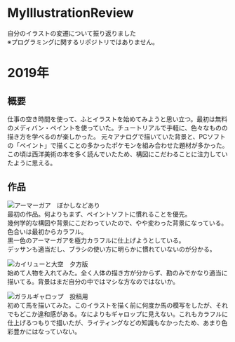 # MyIllustrationReview
自分のイラストの変遷について振り返りました  
※プログラミングに関するリポジトリではありません。  

# 2019年  

## 概要  
仕事の空き時間を使って、ふとイラストを始めてみようと思い立つ。最初は無料のメディバン・ペイントを使っていた。チュートリアルで手軽に、色々なものの描き方を学べるのが楽しかった。 
元々アナログで描いていた背景と、PCソフトの「ペイント」で描くことの多かったポケモンを組み合わせた題材が多かった。  
この頃は西洋美術の本を多く読んでいたため、構図にこだわることに注力していたように思える。  

## 作品  
![アーマーガア　ぼかしなどあり](https://user-images.githubusercontent.com/87821441/192184264-7fb3da95-a49f-4c5e-acbd-0bc52656adfa.png)  
最初の作品。何よりもまず、ペイントソフトに慣れることを優先。  
幾何学的な構図や背景にこだわっていたので、やや変わった背景になっている。色合いは最初からカラフル。  
黒一色のアーマーガアを極力カラフルに仕上げようとしている。  
デッサンも適当だし、ブラシの使い方に明らかに慣れていないのが分かる。  

![カイリューと大空　夕方版](https://user-images.githubusercontent.com/87821441/192184531-884875e6-6a3d-44f6-ae3f-629af62212b5.png)  
始めて人物を入れてみた。全く人体の描き方が分からず、勘のみでかなり適当に描いてる。背景はまだ自分の中ではマシな方なのではないか。  

![ガラルギャロップ　投稿用](https://user-images.githubusercontent.com/87821441/192184668-7ec9cdfe-b7a2-4426-8857-1df4d072321f.png)  
初めて馬を描いてみた。このイラストを描く前に何度か馬の模写をしたが、それでもどこか違和感がある。なによりもギャロップに見えない。これもカラフルに仕上げるつもりで描いたが、ライティングなどの知識もなかったため、あまり色彩豊かにはなっていない。  
